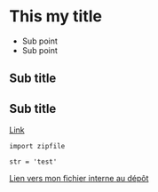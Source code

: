 # This my title
* Sub point
* Sub point

## Sub title

## Sub title

[Link](https://google.com)

```
import zipfile

str = 'test'

```
[Lien vers mon fichier interne au dépôt](fichier_importe.md)
